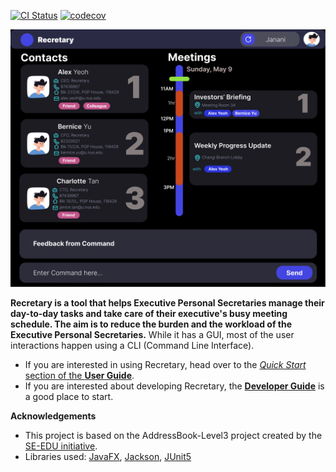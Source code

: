 
[![CI Status](https://github.com/AY2021S1-CS2103T-W16-1/tp/workflows/Java%20CI/badge.svg)](https://github.com/AY2021S1-CS2103T-W16-1/tp/actions)
[![codecov](https://codecov.io/gh/AY2021S1-CS2103T-W16-1/tp/branch/master/graph/badge.svg)](https://codecov.io/gh/AY2021S1-CS2103T-W16-1/tp)

![Ui](docs/images/Ui.png)

**Recretary is a tool that helps Executive Personal Secretaries manage their day-to-day tasks and take care of their executive's busy meeting schedule. The aim is to reduce the burden and the workload of the Executive Personal Secretaries.** While it has a GUI, most of the user interactions happen using a CLI (Command Line Interface).

* If you are interested in using Recretary, head over to the [_Quick Start_ section of the **User Guide**](https://ay2021s1-cs2103t-w16-1.github.io/tp/UserGuide.html#quick-start).
* If you are interested about developing Recretary, the [**Developer Guide**](https://ay2021s1-cs2103t-w16-1.github.io/tp/DeveloperGuide.html) is a good place to start.


**Acknowledgements**
* This project is based on the AddressBook-Level3 project created by the [SE-EDU initiative](https://se-education.org).
* Libraries used: [JavaFX](https://openjfx.io/), [Jackson](https://github.com/FasterXML/jackson), [JUnit5](https://github.com/junit-team/junit5)
